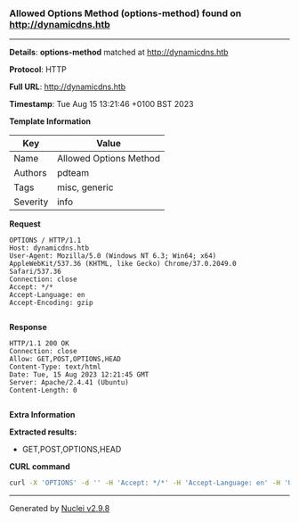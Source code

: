 ### Allowed Options Method (options-method) found on http://dynamicdns.htb

----
**Details**: **options-method** matched at http://dynamicdns.htb

**Protocol**: HTTP

**Full URL**: http://dynamicdns.htb

**Timestamp**: Tue Aug 15 13:21:46 +0100 BST 2023

**Template Information**

| Key | Value |
| --- | --- |
| Name | Allowed Options Method |
| Authors | pdteam |
| Tags | misc, generic |
| Severity | info |

**Request**
```http
OPTIONS / HTTP/1.1
Host: dynamicdns.htb
User-Agent: Mozilla/5.0 (Windows NT 6.3; Win64; x64) AppleWebKit/537.36 (KHTML, like Gecko) Chrome/37.0.2049.0 Safari/537.36
Connection: close
Accept: */*
Accept-Language: en
Accept-Encoding: gzip


```

**Response**
```http
HTTP/1.1 200 OK
Connection: close
Allow: GET,POST,OPTIONS,HEAD
Content-Type: text/html
Date: Tue, 15 Aug 2023 12:21:45 GMT
Server: Apache/2.4.41 (Ubuntu)
Content-Length: 0


```

**Extra Information**

**Extracted results:**

- GET,POST,OPTIONS,HEAD



**CURL command**
```sh
curl -X 'OPTIONS' -d '' -H 'Accept: */*' -H 'Accept-Language: en' -H 'User-Agent: Mozilla/5.0 (Windows NT 6.3; Win64; x64) AppleWebKit/537.36 (KHTML, like Gecko) Chrome/37.0.2049.0 Safari/537.36' 'http://dynamicdns.htb'
```

----

Generated by [Nuclei v2.9.8](https://github.com/projectdiscovery/nuclei)